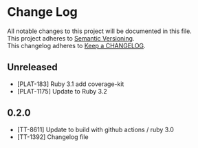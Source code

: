 # Change Log

All notable changes to this project will be documented in this file.  
This project adheres to [Semantic Versioning](http://semver.org/).  
This changelog adheres to [Keep a CHANGELOG](http://keepachangelog.com/).

## Unreleased

- [PLAT-183] Ruby 3.1 add coverage-kit
- [PLAT-1175] Update to Ruby 3.2

## 0.2.0

- [TT-8611] Update to build with github actions / ruby 3.0
- [TT-1392] Changelog file
